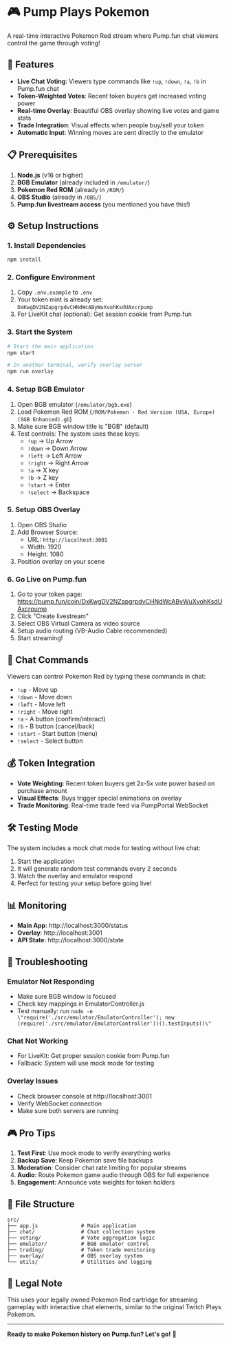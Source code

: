 # 🎮 Pump Plays Pokemon

A real-time interactive Pokemon Red stream where Pump.fun chat viewers control the game through voting!

## 🚀 Features

- **Live Chat Voting**: Viewers type commands like `!up`, `!down`, `!a`, `!b` in Pump.fun chat
- **Token-Weighted Votes**: Recent token buyers get increased voting power
- **Real-time Overlay**: Beautiful OBS overlay showing live votes and game stats
- **Trade Integration**: Visual effects when people buy/sell your token
- **Automatic Input**: Winning moves are sent directly to the emulator

## 📋 Prerequisites

1. **Node.js** (v16 or higher)
2. **BGB Emulator** (already included in `/emulator/`)
3. **Pokemon Red ROM** (already in `/ROM/`)
4. **OBS Studio** (already in `/OBS/`)
5. **Pump.fun livestream access** (you mentioned you have this!)

## ⚙️ Setup Instructions

### 1. Install Dependencies
```bash
npm install
```

### 2. Configure Environment
1. Copy `.env.example` to `.env`
2. Your token mint is already set: `DxKwgDV2NZapgrpdvCHNdWcAByWuXvohKsdUAxcrpump`
3. For LiveKit chat (optional): Get session cookie from Pump.fun

### 3. Start the System
```bash
# Start the main application
npm start

# In another terminal, verify overlay server
npm run overlay
```

### 4. Setup BGB Emulator
1. Open BGB emulator (`/emulator/bgb.exe`)
2. Load Pokemon Red ROM (`/ROM/Pokemon - Red Version (USA, Europe) (SGB Enhanced).gb`)
3. Make sure BGB window title is \"BGB\" (default)
4. Test controls: The system uses these keys:
   - `!up` → Up Arrow
   - `!down` → Down Arrow  
   - `!left` → Left Arrow
   - `!right` → Right Arrow
   - `!a` → X key
   - `!b` → Z key
   - `!start` → Enter
   - `!select` → Backspace

### 5. Setup OBS Overlay
1. Open OBS Studio
2. Add Browser Source:
   - URL: `http://localhost:3001`
   - Width: 1920
   - Height: 1080
3. Position overlay on your scene

### 6. Go Live on Pump.fun
1. Go to your token page: https://pump.fun/coin/DxKwgDV2NZapgrpdvCHNdWcAByWuXvohKsdUAxcrpump
2. Click \"Create livestream\"
3. Select OBS Virtual Camera as video source
4. Setup audio routing (VB-Audio Cable recommended)
5. Start streaming!

## 🎯 Chat Commands

Viewers can control Pokemon Red by typing these commands in chat:

- `!up` - Move up
- `!down` - Move down  
- `!left` - Move left
- `!right` - Move right
- `!a` - A button (confirm/interact)
- `!b` - B button (cancel/back)
- `!start` - Start button (menu)
- `!select` - Select button

## 💰 Token Integration

- **Vote Weighting**: Recent token buyers get 2x-5x vote power based on purchase amount
- **Visual Effects**: Buys trigger special animations on overlay
- **Trade Monitoring**: Real-time trade feed via PumpPortal WebSocket

## 🛠️ Testing Mode

The system includes a mock chat mode for testing without live chat:

1. Start the application
2. It will generate random test commands every 2 seconds
3. Watch the overlay and emulator respond
4. Perfect for testing your setup before going live!

## 📊 Monitoring

- **Main App**: http://localhost:3000/status
- **Overlay**: http://localhost:3001
- **API State**: http://localhost:3000/state

## 🔧 Troubleshooting

### Emulator Not Responding
- Make sure BGB window is focused
- Check key mappings in EmulatorController.js
- Test manually: run `node -e \"require('./src/emulator/EmulatorController'); new (require('./src/emulator/EmulatorController'))().testInputs()\"`

### Chat Not Working  
- For LiveKit: Get proper session cookie from Pump.fun
- Fallback: System will use mock mode for testing

### Overlay Issues
- Check browser console at http://localhost:3001
- Verify WebSocket connection
- Make sure both servers are running

## 🎮 Pro Tips

1. **Test First**: Use mock mode to verify everything works
2. **Backup Save**: Keep Pokemon save file backups
3. **Moderation**: Consider chat rate limiting for popular streams
4. **Audio**: Route Pokemon game audio through OBS for full experience
5. **Engagement**: Announce vote weights for token holders

## 📝 File Structure

```
src/
├── app.js              # Main application
├── chat/               # Chat collection system
├── voting/             # Vote aggregation logic  
├── emulator/           # BGB emulator control
├── trading/            # Token trade monitoring
├── overlay/            # OBS overlay system
└── utils/              # Utilities and logging
```

## 🚨 Legal Note

This uses your legally owned Pokemon Red cartridge for streaming gameplay with interactive chat elements, similar to the original Twitch Plays Pokemon.

---

**Ready to make Pokemon history on Pump.fun? Let's go!** 🚀